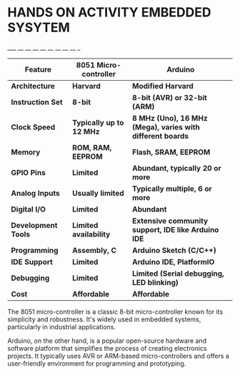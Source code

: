 # HANDS ON ACTIVITY EMBEDDED SYSYTEM

\___ __ __ __ __ __ __ __ __ _

| **Feature** | **8051 Micro- controller** | **Arduino** |
| --- | --- | --- |
| **Architecture** | **Harvard** | **Modified Harvard** |
| **Instruction Set** | **8-bit** | **8-bit (AVR) or 32-bit (ARM)** |
| **Clock Speed** | **Typically up to 12 MHz** | **8 MHz (Uno), 16 MHz (Mega), varies with different boards** |
| **Memory** | **ROM, RAM, EEPROM** | **Flash, SRAM, EEPROM** |
| **GPIO Pins** | **Limited** | **Abundant, typically 20 or more** |
| **Analog Inputs** | **Usually limited** | **Typically multiple, 6 or more** |
| **Digital I/O** | **Limited** | **Abundant** |
| **Development Tools** | **Limited availability** | **Extensive community support, IDE like Arduino IDE** |
| **Programming** | **Assembly, C** | **Arduino Sketch (C/C++)** |
| **IDE Support** | **Limited** | **Arduino IDE, PlatformIO** |
| **Debugging** | **Limited** | **Limited (Serial debugging, LED blinking)** |
| **Cost** | **Affordable** | **Affordable** |

The 8051 micro-controller is a classic 8-bit micro-controller known for its simplicity and robustness. It's widely used in embedded systems, particularly in industrial applications.

Arduino, on the other hand, is a popular open-source hardware and software platform that simplifies the process of creating electronics projects. It typically uses AVR or ARM-based micro-controllers and offers a user-friendly environment for programming and prototyping.
